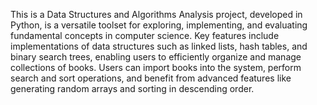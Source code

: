 This is a Data Structures and Algorithms Analysis project, developed in Python, is a versatile toolset for exploring, implementing, and evaluating fundamental concepts in computer science. Key features include implementations of data structures such as linked lists, hash tables, and binary search trees, enabling users to efficiently organize and manage collections of books. Users can import books into the system, perform search and sort operations, and benefit from advanced features like generating random arrays and sorting in descending order.
